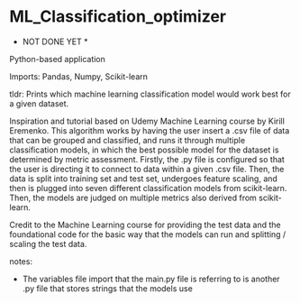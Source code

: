 # ML_Classification_optimizer

* NOT DONE YET *

Python-based application

Imports: Pandas, Numpy, Scikit-learn

tldr: Prints which machine learning classification model would work best for a given dataset. 

Inspiration and tutorial based on Udemy Machine Learning course by Kirill Eremenko. This algorithm works by having the user insert a .csv file of data that can be grouped and classified, and runs it through multiple classification models, in which the best possible model for the dataset is determined by metric assessment. Firstly, the .py file is configured so that the user is directing it to connect to data within a given .csv file. Then, the data is split into training set and test set, undergoes feature scaling, and then is plugged into seven different classification models from scikit-learn. Then, the models are judged on multiple metrics also derived from scikit-learn. 

Credit to the Machine Learning course for providing the test data and the foundational code for the basic way that the models can run and splitting / scaling the test data. 

notes: 
- The variables file import that the main.py file is referring to is another .py file that stores strings that the models use 
